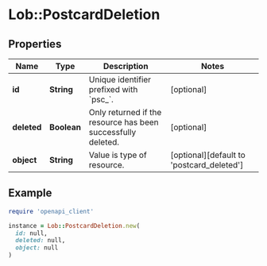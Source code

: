 # Lob::PostcardDeletion

## Properties

| Name | Type | Description | Notes |
| ---- | ---- | ----------- | ----- |
| **id** | **String** | Unique identifier prefixed with &#x60;psc_&#x60;. | [optional] |
| **deleted** | **Boolean** | Only returned if the resource has been successfully deleted. | [optional] |
| **object** | **String** | Value is type of resource. | [optional][default to &#39;postcard_deleted&#39;] |

## Example

```ruby
require 'openapi_client'

instance = Lob::PostcardDeletion.new(
  id: null,
  deleted: null,
  object: null
)
```

